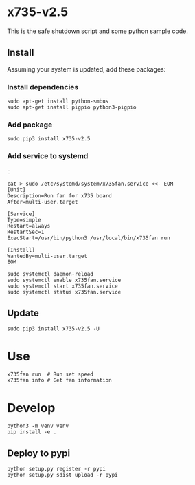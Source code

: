 # x735-v2.5
This is the safe shutdown script and some python sample code.

## Install

Assuming your system is updated, add these packages:

### Install dependencies

```
sudo apt-get install python-smbus
sudo apt-get install pigpio python3-pigpio
```

### Add package

```
sudo pip3 install x735-v2.5
```

### Add service to systemd

::

    cat > sudo /etc/systemd/system/x735fan.service <<- EOM
    [Unit]
    Description=Run fan for x735 board
    After=multi-user.target
    
    [Service]
    Type=simple
    Restart=always
    RestartSec=1
    ExecStart=/usr/bin/python3 /usr/local/bin/x735fan run
    
    [Install]
    WantedBy=multi-user.target
    EOM
    
    sudo systemctl daemon-reload
    sudo systemctl enable x735fan.service
    sudo systemctl start x735fan.service
    sudo systemctl status x735fan.service


## Update

```
sudo pip3 install x735-v2.5 -U
```

# Use

```
x735fan run  # Run set speed
x735fan info # Get fan information
```

# Develop

```
python3 -m venv venv
pip install -e .
```

## Deploy to pypi
```
python setup.py register -r pypi
python setup.py sdist upload -r pypi
```
